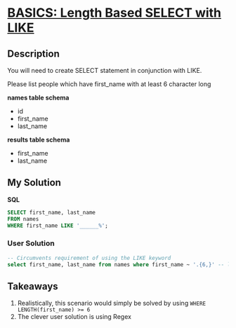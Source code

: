# [BASICS: Length Based SELECT with LIKE](https://www.codewars.com/kata/5a8d94d3ba1bb569e5000198)

## Description

You will need to create SELECT statement in conjunction with LIKE.

Please list people which have first_name with at least 6 character long

**names table schema**

- id
- first_name
- last_name

**results table schema**

- first_name
- last_name

## My Solution

**SQL**

```sql
SELECT first_name, last_name
FROM names
WHERE first_name LIKE '______%';
```

### User Solution

```sql
-- Circumvents requirement of using the LIKE keyword
select first_name, last_name from names where first_name ~ '.{6,}' -- like it :P
```

## Takeaways

1. Realistically, this scenario would simply be solved by using `WHERE LENGTH(first_name) >= 6`
2. The clever user solution is using Regex
